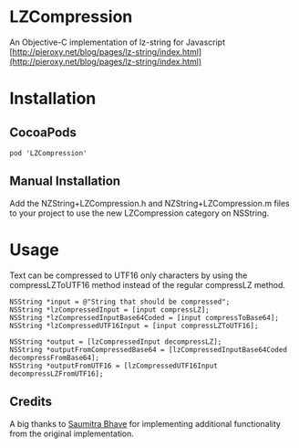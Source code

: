 # LZCompression
An Objective-C implementation of lz-string for Javascript [http://pieroxy.net/blog/pages/lz-string/index.html](http://pieroxy.net/blog/pages/lz-string/index.html)

# Installation
## CocoaPods

```
pod 'LZCompression'
```

## Manual Installation

Add the NZString+LZCompression.h and NZString+LZCompression.m files to your project to use the new LZCompression category on NSString.

# Usage

Text can be compressed to UTF16 only characters by using the compressLZToUTF16 method instead of the regular compressLZ method.

```
NSString *input = @"String that should be compressed";
NSString *lzCompressedInput = [input compressLZ];
NSString *lzCompressedInputBase64Coded = [input compressToBase64];
NSString *lzCompressedUTF16Input = [input compressLZToUTF16];

NSString *output = [lzCompressedInput decompressLZ];
NSString *outputFromCompressedBase64 = [lzCompressedInputBase64Coded decompressFromBase64];
NSString *outputFromUTF16 = [lzCompressedUTF16Input decompressLZFromUTF16];
```

## Credits

A big thanks to [Saumitra Bhave](https://github.com/saumitrabhave) for implementing additional functionality from the original implementation.